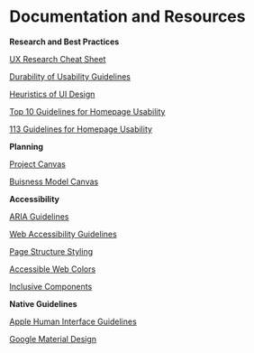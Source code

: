 # Documentation and Resources

**Research and Best Practices**

[UX Research Cheat Sheet](https://www.nngroup.com/articles/ux-research-cheat-sheet/)

[Durability of Usability Guidelines](https://www.nngroup.com/articles/durability-of-usability-guidelines/)

[Heuristics of UI Design](https://www.nngroup.com/articles/ten-usability-heuristics/)

[Top 10 Guidelines for Homepage Usability](https://www.nngroup.com/articles/top-ten-guidelines-for-homepage-usability/)

[113 Guidelines for Homepage Usability](https://www.nngroup.com/articles/113-design-guidelines-homepage-usability/)

**Planning**

[Project Canvas](http://www.projectcanvas.dk/)

[Buisness Model Canvas](https://en.wikipedia.org/wiki/Business_Model_Canvas)

**Accessibility**

[ARIA Guidelines](https://www.w3.org/WAI/standards-guidelines/aria/)

[Web Accessibility Guidelines](https://www.nngroup.com/reports/usability-guidelines-accessible-web-design/)

[Page Structure Styling](https://www.w3.org/WAI/tutorials/page-structure/styling/)

[Accessible Web Colors](https://webaim.org/resources/contrastchecker/)

[Inclusive Components](https://inclusive-components.design/)

**Native Guidelines**

[Apple Human Interface Guidelines](https://developer.apple.com/design/human-interface-guidelines/)

[Google Material Design](https://material.io/design)
